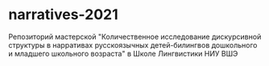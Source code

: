 # narratives-2021

Репозиторий мастерской "Количественное исследование дискурсивной структуры в нарративах русскоязычных детей-билингвов дошкольного и младшего школьного возраста" в Школе Лингвистики НИУ ВШЭ
